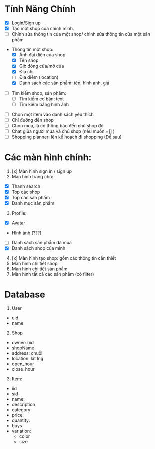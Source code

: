 # Tính Năng Chính 
- [x] Login/Sign up
- [x] Tạo một shop của chính mình.
- [ ] Chỉnh sửa thông tin của một shop/ chỉnh sửa thông tin của một sản phẩm
- Thông tin một shop:
  - [x] Ảnh đại diện của shop
  - [x] Tên shop 
  - [x] Giờ đóng cửa/mở cửa
  - [x] Địa chỉ
  - [ ] Địa điểm (location)
  - [x] Danh sách các sản phẩm: tên, hình ảnh, giá

* [ ] Tìm kiếm shop, sản phẩm:
  * [ ] Tìm kiếm cơ bản: text
  * [ ] Tìm kiếm bằng hình ảnh

- [ ] Chọn một item vào danh sách yêu thích 
- [ ] Chỉ đường đến shop
- [ ] Chọn mua, là có thông báo đến chủ shop đó
- [ ] Chat giữa người mua và chủ shop (nếu muốn =]] )
- [ ] Shopping planner: lên kế hoạch đi shopping (Để sau)
# Các màn hình chính:
1. [x] Màn hình sign in / sign up
2. Màn hình trang chủ:
- [x] Thanh search 
- [x] Top các shop
- [x] Top các sản phẩm
- [x] Danh mục sản phẩm 
3. Profile: 
- [x] Avatar
- Hình ảnh (???)
- [ ] Danh sách sản phẩm đã mua
- [x] Danh sách shop của mình
4. [x] Màn hình tạo shop: gồm các thông tin cần thiết 
5. Màn hình chi tiết shop
6. Màn hình chi tiết sản phẩm 
7. Màn hình tất cả các sản phẩm (có filter)

# Database 
1. User
- uid
- name
2. Shop
- owner: uid
- shopName
- address: chuỗi
- location: lat lng
- open_hour
- close_hour
3. Item:
- iid
- sid
- name:
- description
- category:
- price:
- quantity:
- buys
- variation:
    + color 
    + size
